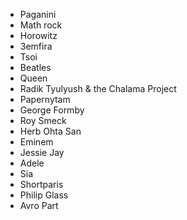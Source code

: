 * Paganini
* Math rock
* Horowitz
* 3emfira
* Tsoi
* Beatles
* Queen
* Radik Tyulyush & the Chalama Project
* Papernytam
* George Formby
* Roy Smeck
* Herb Ohta San
* Eminem
* Jessie Jay
* Adele
* Sia
* Shortparis
* Philip Glass
* Avro Part
